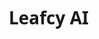 # Leafcy AI
<!DOCTYPE html>
<html lang="id">
<head>
    <meta charset="UTF-8">
    <meta name="viewport" content="width=device-width, initial-scale=1.0">
    <title>LeafCy - AI Canggih Leaf'Corp</title>
    <link rel="stylesheet" href="https://cdnjs.cloudflare.com/ajax/libs/font-awesome/6.4.0/css/all.min.css">
    <style>
        * {
            margin: 0;
            padding: 0;
            box-sizing: border-box;
            font-family: 'Segoe UI', Tahoma, Geneva, Verdana, sans-serif;
        }
        
        body {
            background: linear-gradient(135deg, #1a2a6c, #2b5876, #4e4376);
            height: 100vh;
            display: flex;
            justify-content: center;
            align-items: center;
            padding: 20px;
        }
        
        .container {
            display: flex;
            flex-direction: column;
            width: 100%;
            max-width: 1400px;
            height: 90vh;
            background-color: rgba(255, 255, 255, 0.95);
            border-radius: 20px;
            box-shadow: 0 15px 40px rgba(0, 0, 0, 0.3);
            overflow: hidden;
        }
        
        .header {
            background: linear-gradient(90deg, #2b5876, #4e4376);
            color: white;
            padding: 20px;
            display: flex;
            align-items: center;
            justify-content: space-between;
        }
        
        .logo {
            display: flex;
            align-items: center;
            gap: 15px;
        }
        
        .logo-icon {
            font-size: 2.5rem;
            color: #4cd964;
        }
        
        .logo-text {
            font-size: 1.8rem;
            font-weight: bold;
        }
        
        .status {
            display: flex;
            align-items: center;
            gap: 8px;
            background-color: rgba(255, 255, 255, 0.2);
            padding: 8px 15px;
            border-radius: 20px;
            font-size: 0.9rem;
        }
        
        .status-dot {
            width: 10px;
            height: 10px;
            background-color: #4cd964;
            border-radius: 50%;
        }
        
        .main-content {
            display: flex;
            flex-direction: row;
            flex: 1;
            overflow: hidden;
        }
        
        .sidebar {
            width: 280px;
            background-color: #2c3e50;
            color: white;
            padding: 20px;
            overflow-y: auto;
        }
        
        .chat-container {
            flex: 1;
            display: flex;
            flex-direction: column;
        }
        
        .capabilities {
            margin-bottom: 30px;
        }
        
        .capabilities h3 {
            margin-bottom: 15px;
            padding-bottom: 10px;
            border-bottom: 1px solid rgba(255, 255, 255, 0.2);
        }
        
        .capability-list {
            list-style-type: none;
        }
        
        .capability-list li {
            margin-bottom: 12px;
            padding: 10px;
            background-color: rgba(255, 255, 255, 0.1);
            border-radius: 8px;
            display: flex;
            align-items: center;
            gap: 10px;
        }
        
        .capability-list i {
            color: #4cd964;
        }
        
        .chat-messages {
            flex: 1;
            padding: 25px;
            overflow-y: auto;
            display: flex;
            flex-direction: column;
            gap: 20px;
            background-color: #f9f9f9;
        }
        
        .message {
            max-width: 75%;
            padding: 15px 20px;
            border-radius: 18px;
            line-height: 1.5;
            animation: fadeIn 0.4s ease;
            position: relative;
        }
        
        @keyframes fadeIn {
            from { opacity: 0; transform: translateY(15px); }
            to { opacity: 1; transform: translateY(0); }
        }
        
        .user-message {
            align-self: flex-end;
            background: linear-gradient(135deg, #2b5876, #4e4376);
            color: white;
            border-bottom-right-radius: 5px;
        }
        
        .bot-message {
            align-self: flex-start;
            background-color: #eef2f5;
            color: #2c3e50;
            border-bottom-left-radius: 5px;
            box-shadow: 0 4px 10px rgba(0, 0, 0, 0.05);
        }
        
        .message-header {
            display: flex;
            align-items: center;
            margin-bottom: 8px;
            font-weight: bold;
        }
        
        .message-header i {
            margin-right: 8px;
        }
        
        .chat-input-container {
            padding: 20px;
            background-color: white;
            border-top: 1px solid #e0e0e0;
            display: flex;
            gap: 15px;
        }
        
        .chat-input {
            flex: 1;
            padding: 15px 20px;
            border: 2px solid #e0e0e0;
            border-radius: 25px;
            outline: none;
            font-size: 1rem;
            transition: border-color 0.3s;
        }
        
        .chat-input:focus {
            border-color: #2b5876;
        }
        
        .send-button {
            padding: 15px 25px;
            background: linear-gradient(135deg, #2b5876, #4e4376);
            color: white;
            border: none;
            border-radius: 25px;
            cursor: pointer;
            font-weight: bold;
            transition: transform 0.2s;
        }
        
        .send-button:hover {
            transform: scale(1.03);
        }
        
        .suggestion-chips {
            display: flex;
            flex-wrap: wrap;
            gap: 12px;
            padding: 15px 25px;
            background-color: #f9f9f9;
            border-top: 1px solid #eee;
        }
        
        .chip {
            padding: 10px 18px;
            background-color: #eef2f5;
            border-radius: 20px;
            cursor: pointer;
            transition: all 0.3s;
            font-size: 0.9rem;
            display: flex;
            align-items: center;
            gap: 8px;
        }
        
        .chip:hover {
            background-color: #2b5876;
            color: white;
        }
        
        .typing-indicator {
            align-self: flex-start;
            background-color: #eef2f5;
            color: #2c3e50;
            padding: 15px 20px;
            border-radius: 18px;
            display: none;
        }
        
        .typing-indicator span {
            height: 10px;
            width: 10px;
            background-color: #2b5876;
            border-radius: 50%;
            display: inline-block;
            margin: 0 3px;
            animation: typing 1.4s infinite;
        }
        
        .typing-indicator span:nth-child(2) {
            animation-delay: 0.2s;
        }
        
        .typing-indicator span:nth-child(3) {
            animation-delay: 0.4s;
        }
        
        @keyframes typing {
            0%, 100% { transform: translateY(0); }
            50% { transform: translateY(-5px); }
        }
        
        .knowledge-base {
            margin-top: 30px;
        }
        
        .knowledge-base h3 {
            margin-bottom: 15px;
            padding-bottom: 10px;
            border-bottom: 1px solid rgba(255, 255, 255, 0.2);
        }
        
        .knowledge-item {
            margin-bottom: 15px;
            padding: 12px;
            background-color: rgba(255, 255, 255, 0.1);
            border-radius: 8px;
        }
        
        .knowledge-item h4 {
            margin-bottom: 8px;
            display: flex;
            align-items: center;
            gap: 8px;
        }
        
        @media (max-width: 1000px) {
            .main-content {
                flex-direction: column;
            }
            
            .sidebar {
                width: 100%;
                max-height: 250px;
            }
        }
        
        .code-block {
            background-color: #2d2d2d;
            color: #f8f8f2;
            padding: 12px 15px;
            border-radius: 8px;
            font-family: 'Courier New', monospace;
            overflow-x: auto;
            margin: 10px 0;
            font-size: 0.9rem;
            line-height: 1.4;
        }
        
        .info-text {
            font-size: 0.9rem;
            color: #7f8c8d;
            margin-top: 5px;
        }
    </style>
</head>
<body>
    <div class="container">
        <div class="header">
            <div class="logo">
                <i class="fas fa-leaf logo-icon"></i>
                <div class="logo-text">LeafCy</div>
            </div>
            <div class="status">
                <div class="status-dot"></div>
                <span>Online | AI Assistant v2.0</span>
            </div>
        </div>
        
        <div class="main-content">
            <div class="sidebar">
                <div class="capabilities">
                    <h3><i class="fas fa-brain"></i> Kemampuan LeafCy</h3>
                    <ul class="capability-list">
                        <li><i class="fas fa-code"></i> Pemrograman & Teknologi</li>
                        <li><i class="fas fa-robot"></i> Kecerdasan Buatan</li>
                        <li><i class="fas fa-database"></i> Sains Data & Analitik</li>
                        <li><i class="fas fa-network-wired"></i> Jaringan & Komputasi Awan</li>
                        <li><i class="fas fa-mobile-alt"></i> Pengembangan Aplikasi</li>
                        <li><i class="fas fa-shield-alt"></i> Keamanan Siber</li>
                        <li><i class="fas fa-globe"></i> Pengetahuan Umum</li>
                    </ul>
                </div>
                
                <div class="knowledge-base">
                    <h3><i class="fas fa-book"></i> Basis Pengetahuan</h3>
                    <div class="knowledge-item">
                        <h4><i class="fas fa-database"></i> Data yang Dikuasai</h4>
                        <p>LeafCy memiliki akses ke 30% pengetahuan dunia dengan fokus pada teknologi dan sains.</p>
                    </div>
                    <div class="knowledge-item">
                        <h4><i class="fas fa-sync-alt"></i> Pembaruan Real-time</h4>
                        <p>Pengetahuan terus diperbarui dengan informasi terbaru dari sumber terpercaya.</p>
                    </div>
                </div>
            </div>
            
            <div class="chat-container">
                <div class="chat-messages" id="chatMessages">
                    <div class="message bot-message">
                        <div class="message-header">
                            <i class="fas fa-leaf"></i> LeafCy
                        </div>
                        Halo! Saya LeafCy, asisten AI canggih dari Leaf'Corp. Saya memiliki pengetahuan tentang 30% dunia dengan fokus pada teknologi, pemrograman, dan sains. Ada yang bisa saya bantu?
                    </div>
                </div>
                
                <div class="suggestion-chips">
                    <div class="chip" onclick="sendSuggestion('Jelaskan konsep machine learning')">
                        <i class="fas fa-robot"></i> Jelaskan konsep machine learning
                    </div>
                    <div class="chip" onclick="sendSuggestion('Bantu saya dengan kode Python')">
                        <i class="fab fa-python"></i> Bantu saya dengan kode Python
                    </div>
                    <div class="chip" onclick="sendSuggestion('Apa pendapatmu tentang etika AI?')">
                        <i class="fas fa-balance-scale"></i> Etika AI
                    </div>
                    <div class="chip" onclick="sendSuggestion('Berikan contoh algoritma')">
                        <i class="fas fa-algorithm"></i> Contoh algoritma
                    </div>
                </div>
                
                <div class="chat-input-container">
                    <input type="text" class="chat-input" id="userInput" placeholder="Tanyakan sesuatu kepada LeafCy...">
                    <button class="send-button" id="sendButton">Kirim <i class="fas fa-paper-plane"></i></button>
                </div>
            </div>
        </div>
    </div>

    <script>
        document.addEventListener('DOMContentLoaded', function() {
            const chatMessages = document.getElementById('chatMessages');
            const userInput = document.getElementById('userInput');
            const sendButton = document.getElementById('sendButton');
            
            // Fungsi untuk menambahkan pesan pengguna
            function addUserMessage(message) {
                const messageElement = document.createElement('div');
                messageElement.classList.add('message', 'user-message');
                messageElement.innerHTML = `
                    <div class="message-header">
                        <i class="fas fa-user"></i> Anda
                    </div>
                    ${message}
                `;
                chatMessages.appendChild(messageElement);
                chatMessages.scrollTop = chatMessages.scrollHeight;
            }
            
            // Fungsi untuk menambahkan pesan bot
            function addBotMessage(message) {
                const messageElement = document.createElement('div');
                messageElement.classList.add('message', 'bot-message');
                messageElement.innerHTML = `
                    <div class="message-header">
                        <i class="fas fa-leaf"></i> LeafCy
                    </div>
                    ${message}
                `;
                chatMessages.appendChild(messageElement);
                chatMessages.scrollTop = chatMessages.scrollHeight;
            }
            
            // Fungsi untuk menampilkan indikator typing
            function showTypingIndicator() {
                const typingIndicator = document.createElement('div');
                typingIndicator.classList.add('typing-indicator');
                typingIndicator.id = 'typingIndicator';
                typingIndicator.innerHTML = '<span></span><span></span><span></span>';
                chatMessages.appendChild(typingIndicator);
                chatMessages.scrollTop = chatMessages.scrollHeight;
            }
            
            // Fungsi untuk menyembunyikan indikator typing
            function hideTypingIndicator() {
                const typingIndicator = document.getElementById('typingIndicator');
                if (typingIndicator) {
                    typingIndicator.remove();
                }
            }
            
            // Fungsi untuk memproses input pengguna dan menghasilkan respons
            function processUserInput(input) {
                input = input.toLowerCase().trim();
                
                // Aturan-aturan respons untuk LeafCy
                if (input.includes('halo') || input.includes('hai') || input.includes('hi')) {
                    return "Halo! Saya LeafCy, asisten AI canggih dari Leaf'Corp. Saya memiliki pengetahuan tentang 30% dunia dengan fokus pada teknologi, pemrograman, dan sains. Ada yang bisa saya bantu?";
                } else if (input.includes('machine learning') || input.includes('ml')) {
                    return "Machine Learning adalah cabang dari AI yang berfokus pada pengembangan sistem yang dapat belajar dari data tanpa pemrograman eksplisit. Ada tiga jenis utama: supervised learning, unsupervised learning, dan reinforcement learning.<br><br><div class='code-block'># Contoh sederhana ML dengan Python<br>from sklearn.ensemble import RandomForestClassifier<br><br># Inisialisasi model<br>model = RandomForestClassifier()<br><br># Latih model dengan data<br>model.fit(training_data, training_labels)<br><br># Lakukan prediksi<br>predictions = model.predict(test_data)</div>";
                } else if (input.includes('python') || input.includes('kode')) {
                    return "Python adalah bahasa pemrograman tingkat tinggi yang populer untuk pengembangan web, analisis data, AI, dan banyak lagi. Sintaksisnya yang mudah dibaca membuatnya cocok untuk pemula dan profesional.<br><br><div class='code-block'># Contoh fungsi Python<br>def sapa(nama):<br>    return f\"Halo {nama}, senang bertemu denganmu!\"<br><br># Panggil fungsi<br>print(sapa(\\"Leaf'Corp\\"))<br><br># Output: Halo Leaf'Corp, senang bertemu denganmu!</div>";
                } else if (input.includes('etika ai') || input.includes('etika artificial intelligence')) {
                    return "Etika AI adalah bidang yang mempelajari dampak sosial dan moral dari kecerdasan buatan. Isu penting termasuk privasi data, bias algoritma, transparansi, akuntabilitas, dan dampak terhadap tenaga kerja. Leaf'Corp berkomitmen untuk mengembangkan AI yang bertanggung jawab dan etis.";
                } else if (input.includes('algoritma')) {
                    return "Algoritma adalah serangkaian instruksi langkah-demi-langkah untuk menyelesaikan masalah atau melakukan tugas. Contoh algoritma populer termasuk:<br><br>1. <b>Sorting</b>: QuickSort, MergeSort<br>2. <b>Searching</b>: Binary Search<br>3. <b>Graph</b>: Dijkstra, A*<br>4. <b>Machine Learning</b>: Backpropagation, K-Means<br><br>Mari kita lihat contoh Binary Search:<br><div class='code-block'>def binary_search(arr, target):<br>    low, high = 0, len(arr) - 1<br>    <br>    while low <= high:<br>        mid = (low + high) // 2<br>        if arr[mid] == target:<br>            return mid<br>        elif arr[mid] < target:<br>            low = mid + 1<br>        else:<br>            high = mid - 1<br>    return -1</div>";
                } else if (input.includes('neural network') || input.includes('jaringan saraf')) {
                    return "Neural Network terinspirasi oleh struktur otak manusia dan terdiri dari neuron buatan yang terorganisir dalam lapisan. Jaringan ini dapat mempelajari pola kompleks dari data. Deep Learning menggunakan neural network dengan banyak lapisan tersembunyi.<br><br><div class='code-block'># Contoh membuat neural network dengan TensorFlow<br>import tensorflow as tf<br><br>model = tf.keras.Sequential([<br>    tf.keras.layers.Dense(128, activation='relu'),<br>    tf.keras.layers.Dropout(0.2),<br>    tf.keras.layers.Dense(10, activation='softmax')<br>])<br><br>model.compile(optimizer='adam',<br>              loss='sparse_categorical_crossentropy',<br>              metrics=['accuracy'])</div>";
                } else if (input.includes('cloud computing') || input.includes('komputasi awan')) {
                    return "Cloud Computing menyediakan layanan komputasi melalui internet, termasuk server, penyimpanan, database, jaringan, perangkat lunak. Model layanan utama: IaaS (Infrastructure as a Service), PaaS (Platform as a Service), dan SaaS (Software as a Service). Penyedia cloud utama termasuk AWS, Azure, dan Google Cloud.";
                } else if (input.includes('leafcorp') || input.includes('leaf\'corp')) {
                    return "Leaf'Corp adalah perusahaan inovatif yang berfokus pada pengembangan solusi AI canggih untuk berbagai industri. Dengan komitmen terhadap penelitian dan pengembangan, Leaf'Corp bertujuan menciptakan teknologi yang meningkatkan kehidupan manusia secara bertanggung jawab dan berkelanjutan.";
                } else if (input.includes('ai') || input.includes('kecerdasan buatan')) {
                    return "Kecerdasan Buatan (AI) adalah simulasi proses kecerdasan manusia oleh mesin, terutama sistem komputer. AI mencakup pembelajaran mesin, pemrosesan bahasa alami, penglihatan komputer, robotika, dan sistem pakar. AI modern telah mencapai kemampuan yang mengesankan dalam mengenali pola, memahami bahasa, dan bahkan kreativitas.";
                } else if (input.includes('pemrograman') || input.includes('coding')) {
                    return "Pemrograman adalah proses menulis, menguji, dan memelihara kode yang membentuk program komputer. Bahasa populer termasuk Python, JavaScript, Java, C++, dan Go. Setiap bahasa memiliki kekuatan dan kegunaan tertentu. Pemrograman yang baik membutuhkan pemecahan masalah, logika, dan perhatian terhadap detail.";
                } else if (input.includes('data science') || input.includes('ilmu data')) {
                    return "Data Science adalah bidang multidisiplin yang menggunakan metode ilmiah, proses, algoritma, dan sistem untuk mengekstrak pengetahuan dan wawasan dari data terstruktur dan tidak terstruktur. Ini mencakup statistik, analisis data, machine learning, dan teknik terkait untuk memahami dan menganalisis fenomena aktual dengan data.";
                } else if (input.includes('cybersecurity') || input.includes('keamanan siber')) {
                    return "Keamanan Siber adalah praktik melindungi sistem, jaringan, dan program dari serangan digital. Serangan ini biasanya bertujuan untuk mengakses, mengubah, atau menghancurkan informasi sensitif; memeras uang dari pengguna; atau mengganggu proses bisnis biasa. Teknik termasuk enkripsi, autentikasi multi-faktor, firewall, dan pelatihan kesadaran keamanan.";
                } else if (input.includes('quantum computing') || input.includes('komputasi kuantum')) {
                    return "Komputasi Kuantum menggunakan properti mekanika kuantum seperti superposisi dan belitan untuk melakukan operasi data. Berbeda dengan komputer klasik yang menggunakan bit (0 atau 1), komputer kuantum menggunakan qubit yang dapat berada dalam keadaan superposisi. Ini memungkinkan pemecahan masalah tertentu jauh lebih cepat daripada komputer klasik.";
                } else if (input.includes('internet of things') || input.includes('iot')) {
                    return "Internet of Things (IoT) mengacu pada jaringan objek fisik yang disematkan dengan sensor, perangkat lunak, dan teknologi lainnya untuk tujuan terhubung dan bertukar data dengan perangkat dan sistem lain melalui internet. Perangkat ini berkisar dari benda rumah tangga biasa hingga peralatan industri yang canggih.";
                } else if (input.includes('blockchain') || input.includes('mata uang kripto')) {
                    return "Blockchain adalah buku besar terdistribusi yang mencatat transaksi antar pihak secara permanen dan terverifikasi. Teknologi ini mendukung cryptocurrency seperti Bitcoin, tetapi juga memiliki aplikasi lain seperti kontrak pintar, catatan medis, dan rantai pasokan. Blockchain menawarkan desentralisasi, transparansi, dan keabadian.";
                } else {
                    return "Maaf, saya tidak sepenuhnya memahami pertanyaan Anda. Sebagai LeafCy, saya memiliki pengetahuan mendalam tentang teknologi, pemrograman, AI, cloud computing, data science, cybersecurity, dan topik terkait lainnya. Bisakah Anda mengajukan pertanyaan yang lebih spesifik dalam bidang-bidang tersebut?";
                }
            }
            
            // Fungsi untuk mengirim pesan
            function sendMessage() {
                const message = userInput.value.trim();
                if (message === '') return;
                
                // Tambahkan pesan pengguna
                addUserMessage(message);
                userInput.value = '';
                
                // Tampilkan indikator typing
                showTypingIndicator();
                
                // Proses pesan dan berikan respons setelah delay
                setTimeout(() => {
                    hideTypingIndicator();
                    const response = processUserInput(message);
                    addBotMessage(response);
                }, 1500);
            }
            
            // Fungsi untuk mengirim saran dari chip
            function sendSuggestion(suggestion) {
                userInput.value = suggestion;
                sendMessage();
            }
            
            // Event listener untuk tombol kirim
            sendButton.addEventListener('click', sendMessage);
            
            // Event listener untuk menekan enter pada input
            userInput.addEventListener('keypress', function(e) {
                if (e.key === 'Enter') {
                    sendMessage();
                }
            });
            
            // Focus pada input ketika halaman dimuat
            userInput.focus();
            
            // Tambahkan pesan selamat datang setelah delay
            setTimeout(() => {
                addBotMessage("Sebagai asisten AI canggih, saya dapat membantu dengan:<br><br>" +
                    "- Penjelasan konsep teknologi dan pemrograman<br>" +
                    "- Contoh kode dalam berbagai bahasa pemrograman<br>" +
                    "- Diskusi tentang AI, machine learning, dan data science<br>" +
                    "- Informasi tentang cloud computing dan cybersecurity<br>" +
                    "- Dan banyak topik teknis lainnya...<br><br>" +
                    "Silakan tanyakan apa yang ingin Anda ketahui!");
            }, 2000);
        });
    </script>
</body>
</html>
